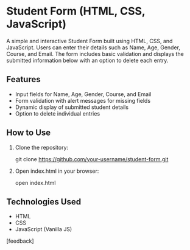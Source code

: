 # Student Form (HTML, CSS, JavaScript)

A simple and interactive Student Form built using HTML, CSS, and JavaScript. Users can enter their details such as Name, Age, Gender, Course, and Email. The form includes basic validation and displays the submitted information below with an option to delete each entry.

## Features

- Input fields for Name, Age, Gender, Course, and Email
- Form validation with alert messages for missing fields
- Dynamic display of submitted student details
- Option to delete individual entries

##  How to Use

1. Clone the repository:

   git clone https://github.com/your-username/student-form.git
  
  
2. Open index.html in your browser:

   open index.html


## Technologies Used

- HTML
- CSS
- JavaScript (Vanilla JS)

[feedback]
